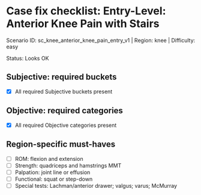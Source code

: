 # Case fix checklist: Entry-Level: Anterior Knee Pain with Stairs

Scenario ID: sc\_knee\_anterior\_knee\_pain\_entry\_v1  |  Region: knee  |  Difficulty: easy

Status: Looks OK

## Subjective: required buckets
- [x] All required Subjective buckets present

## Objective: required categories
- [x] All required Objective categories present

## Region-specific must-haves
- [ ] ROM: flexion and extension
- [ ] Strength: quadriceps and hamstrings MMT
- [ ] Palpation: joint line or effusion
- [ ] Functional: squat or step-down
- [ ] Special tests: Lachman/anterior drawer; valgus; varus; McMurray
